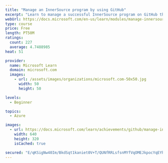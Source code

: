 ```yaml
---
title: "Manage an InnerSource program by using GitHub"
excerpt: "Learn to manage a successful InnerSource program on GitHub through effective discoverability, guidance, and maintenance."
webUrl: https://docs.microsoft.com/en-us/learn/modules/manage-innersource-program-github/
type: course
price: Free
length: PT50M
ratings:
  count: 227
  average: 4.7488985
heat: 51

provider:
  name: Microsoft Learn
  domain: microsoft.com
  images:
    - url: /assets/images/organizations/microsoft.com-50x50.jpg
      width: 50
      height: 50

levels:
  - Beginner

topics:
  - Azure

images:
  - url: https://docs.microsoft.com/learn/achievements/github/manage-innersource-program-github-social.png
    width: 640
    height: 320
    isCached: true

secured: "E/qKSigNw40Im/BkdSqt1kaniet0V+T/QUNfRRLsfsnMYfVqOMEJkpocYqEYhG29h1PQwX46J3czzUz+Alvx47+IKtHkGU8EL1eAKlHf5NItRMnJJyiQi1F22rZ9w6wu+i3lsDIKuN28Xfnm2i3HY8hPAybtyS8fsg+i7AuE+1AQzzCX8fceegPW0AY0f78wISLFez87YdN9sIGemJRyLWW3YEbQpGEBRfOd7WPh+XniFkyzQccTElK+HqLdBWXPnymC7yie3/ceJYsnw9mZ8w09HHG9U+UV9evYWHuaokbHi0nRc2qAwnnmYY5/kEBCWYNt5rmIsIB3fCmaFn4E9Rzv8OAAPdLChJuz5XRBHk+ymx9AXmtddNiiw92wm7UKvt/Hcohx7399LLGy0/uXcoUWpfsw8FDnGeA8IBAdlGg=;yfPq5kQsgEkUAOik49BbVg=="
---
```


